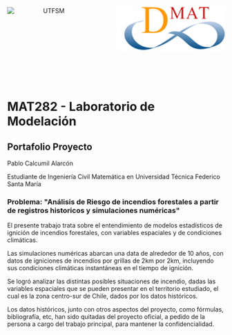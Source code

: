 <header>
<img src="https://upload.wikimedia.org/wikipedia/commons/4/47/Logo_UTFSM.png" width=200 alt="UTFSM" align="left"/>
<img src="./images/dmat.png" alt="DMAT" align="right"/>
</header>
</br></br></br></br></br>

</br>
</br>


# MAT282 - Laboratorio de Modelación

## Portafolio Proyecto

Pablo Calcumil Alarcón

Estudiante de Ingeniería Civil Matemática en Universidad Técnica Federico Santa María

### Problema: "Análisis de Riesgo de incendios forestales a partir de registros historicos y simulaciones numéricas"

El presente trabajo trata sobre el entendimiento de modelos estadísticos de ignición de incendios forestales, con variables espaciales y de condiciones climáticas. 

Las simulaciones numéricas abarcan una data de alrededor de 10 años, con datos de igniciones de incendios por grillas de 2km por 2km, incluyendo sus condiciones climáticas instantáneas en el tiempo de ignición.

Se logró analizar las distintas posibles situaciones de incendio, dadas las variables espaciales que se pueden presentar en el territorio estudiado, el cual es la zona centro-sur de Chile, dados por los datos históricos.

Los datos históricos, junto con otros aspectos del proyecto, como fórmulas, bibliografía, etc, han sido quitadas del proyecto oficial, a pedido de la persona a cargo del trabajo principal, para mantener la confidencialidad.



